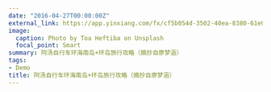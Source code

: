 ```yaml
---
date: "2016-04-27T00:00:00Z"
external_link: https://app.yinxiang.com/fx/cf5b054d-3502-40ea-8380-61e0d484d687
image:
  caption: Photo by Toa Heftiba on Unsplash
  focal_point: Smart
summary: 阿汤自行车环海南岛+环岛旅行攻略（摘抄自廖梦涵）
tags:
- Demo
title: 阿汤自行车环海南岛+环岛旅行攻略（摘抄自廖梦涵）
---
```

